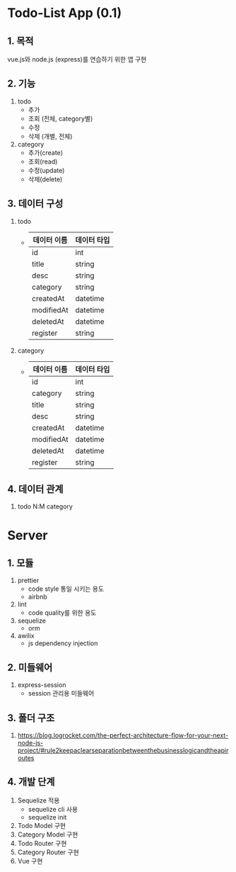 # Todo-List App (0.1)

## 1. 목적

vue.js와 node.js (express)를 연습하기 위한 앱 구현

## 2. 기능

1. todo
   - 추가
   - 조회 (전체, category별)
   - 수정
   - 삭제 (개별, 전체)
2. category
   - 추가(create)
   - 조회(read)
   - 수정(update)
   - 삭제(delete)

## 3. 데이터 구성

1. todo
   - | 데이터 이름 | 데이터 타입 |
     | ----------- | ----------- |
     | id          | int         |
     | title       | string      |
     | desc        | string      |
     | category    | string      |
     | createdAt   | datetime    |
     | modifiedAt  | datetime    |
     | deletedAt   | datetime    |
     | register    | string      |
2. category
   - | 데이터 이름 | 데이터 타입 |
     | ----------- | ----------- |
     | id          | int         |
     | category    | string      |
     | title       | string      |
     | desc        | string      |
     | createdAt   | datetime    |
     | modifiedAt  | datetime    |
     | deletedAt   | datetime    |
     | register    | string      |

## 4. 데이터 관계

1. todo N:M category

# Server

## 1. 모듈

1. prettier
   - code style 통일 시키는 용도
   - airbnb
2. lint
   - code quality를 위한 용도
3. sequelize
   - orm
4. awilix
   - js dependency injection

## 2. 미들웨어

1. express-session
   - session 관리용 미들웨어

## 3. 폴더 구조

1. https://blog.logrocket.com/the-perfect-architecture-flow-for-your-next-node-js-project/#rule2keepaclearseparationbetweenthebusinesslogicandtheapiroutes

## 4. 개발 단계

1. Sequelize 적용
   - sequelize cli 사용
   - sequelize init
2. Todo Model 구현
3. Category Model 구현
4. Todo Router 구현
5. Category Router 구현
6. Vue 구현
